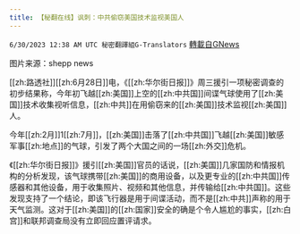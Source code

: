 ```yaml
---
title: 【秘翻在线】讽刺：中共偷窃美国技术监视美国人
---
```

`6/30/2023 12:38 AM UTC 秘密翻譯組G-Translators` [轉載自GNews](https://gnews.org/articles/1424717)

图片来源：shepp news

[[zh:路透社]][[zh:6月28日]]电，《[[zh:华尔街日报]]》周三援引一项秘密调查的初步结果称，今年初飞越[[zh:美国]]上空的[[zh:中共国]]间谍气球使用了[[zh:美国]]技术收集视听信息，[[zh:中共]]在用偷窃来的[[zh:美国]]技术监视[[zh:美国]]人。

今年[[zh:2月]]1[[zh:7月]]，[[zh:美国]]击落了[[zh:中共国]]飞越[[zh:美国]]敏感军事[[zh:地点]]的气球，引发了两个大国之间的一场[[zh:外交]]危机。

《[[zh:华尔街日报]]》援引[[zh:美国]]官员的话说，[[zh:美国]]几家国防和情报机构的分析发现，该气球携带[[zh:美国]]的商用设备，以及更专业的[[zh:中共国]]传感器和其他设备，用于收集照片、视频和其他信息，并传输给[[zh:中共国]]。这些发现支持了一个结论，即该飞行器是用于间谍活动，而不是[[zh:中共]]声称的用于天气监测。这对于[[zh:美国]]的[[zh:国家]]安全的确是个令人尴尬的事实，[[zh:白宫]]和联邦调查局没有立即回应置评请求。
